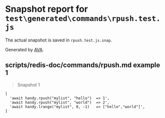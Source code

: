 # Snapshot report for `test\generated\commands\rpush.test.js`

The actual snapshot is saved in `rpush.test.js.snap`.

Generated by [AVA](https://ava.li).

## scripts/redis-doc/commands/rpush.md example 1

> Snapshot 1

    [
      'await handy.rpush("mylist", "hello")  => 1',
      'await handy.rpush("mylist", "world")  => 2',
      'await handy.lrange("mylist", 0, -1)   => ["hello","world"]',
    ]
